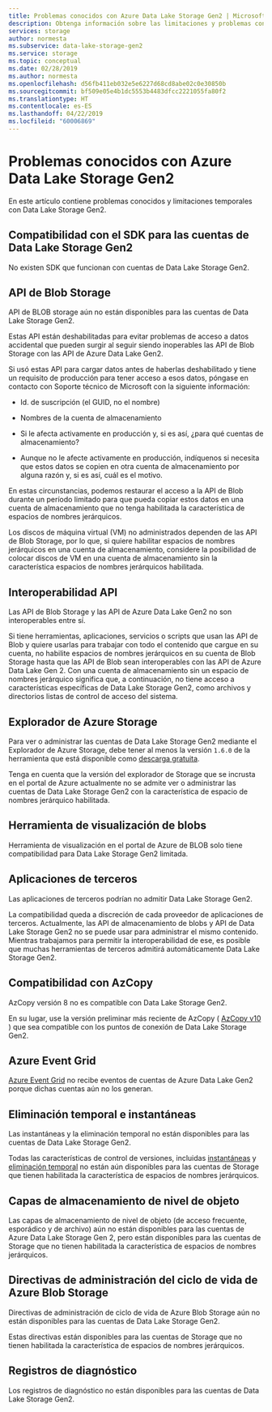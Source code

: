 ```yaml
---
title: Problemas conocidos con Azure Data Lake Storage Gen2 | Microsoft Docs
description: Obtenga información sobre las limitaciones y problemas conocidos con Azure Data Lake Storage Gen2
services: storage
author: normesta
ms.subservice: data-lake-storage-gen2
ms.service: storage
ms.topic: conceptual
ms.date: 02/28/2019
ms.author: normesta
ms.openlocfilehash: d56fb411eb032e5e6227d68cd8abe02c0e30850b
ms.sourcegitcommit: bf509e05e4b1dc5553b4483dfcc2221055fa80f2
ms.translationtype: HT
ms.contentlocale: es-ES
ms.lasthandoff: 04/22/2019
ms.locfileid: "60006869"
---
```

# <a name="known-issues-with-azure-data-lake-storage-gen2"></a>Problemas conocidos con Azure Data Lake Storage Gen2

En este artículo contiene problemas conocidos y limitaciones temporales con Data Lake Storage Gen2.

## <a name="sdk-support-for-data-lake-storage-gen2-accounts"></a>Compatibilidad con el SDK para las cuentas de Data Lake Storage Gen2

No existen SDK que funcionan con cuentas de Data Lake Storage Gen2.

## <a name="blob-storage-apis"></a>API de Blob Storage

API de BLOB storage aún no están disponibles para las cuentas de Data Lake Storage Gen2.

Estas API están deshabilitadas para evitar problemas de acceso a datos accidental que pueden surgir al seguir siendo inoperables las API de Blob Storage con las API de Azure Data Lake Gen2.

Si usó estas API para cargar datos antes de haberlas deshabilitado y tiene un requisito de producción para tener acceso a esos datos, póngase en contacto con Soporte técnico de Microsoft con la siguiente información:

* Id. de suscripción (el GUID, no el nombre)

* Nombres de la cuenta de almacenamiento

* Si le afecta activamente en producción y, si es así, ¿para qué cuentas de almacenamiento?

* Aunque no le afecte activamente en producción, indíquenos si necesita que estos datos se copien en otra cuenta de almacenamiento por alguna razón y, si es así, cuál es el motivo.

En estas circunstancias, podemos restaurar el acceso a la API de Blob durante un período limitado para que pueda copiar estos datos en una cuenta de almacenamiento que no tenga habilitada la característica de espacios de nombres jerárquicos.

Los discos de máquina virtual (VM) no administrados dependen de las API de Blob Storage, por lo que, si quiere habilitar espacios de nombres jerárquicos en una cuenta de almacenamiento, considere la posibilidad de colocar discos de VM en una cuenta de almacenamiento sin la característica espacios de nombres jerárquicos habilitada.

## <a name="api-interoperability"></a>Interoperabilidad API

Las API de Blob Storage y las API de Azure Data Lake Gen2 no son interoperables entre sí.

Si tiene herramientas, aplicaciones, servicios o scripts que usan las API de Blob y quiere usarlas para trabajar con todo el contenido que cargue en su cuenta, no habilite espacios de nombres jerárquicos en su cuenta de Blob Storage hasta que las API de Blob sean interoperables con las API de Azure Data Lake Gen 2. Con una cuenta de almacenamiento sin un espacio de nombres jerárquico significa que, a continuación, no tiene acceso a características específicas de Data Lake Storage Gen2, como archivos y directorios listas de control de acceso del sistema.

## <a name="azure-storage-explorer"></a>Explorador de Azure Storage

Para ver o administrar las cuentas de Data Lake Storage Gen2 mediante el Explorador de Azure Storage, debe tener al menos la versión `1.6.0` de la herramienta que está disponible como [descarga gratuita](https://azure.microsoft.com/features/storage-explorer/).

Tenga en cuenta que la versión del explorador de Storage que se incrusta en el portal de Azure actualmente no se admite ver o administrar las cuentas de Data Lake Storage Gen2 con la característica de espacio de nombres jerárquico habilitada.

## <a name="blob-viewing-tool"></a>Herramienta de visualización de blobs

Herramienta de visualización en el portal de Azure de BLOB solo tiene compatibilidad para Data Lake Storage Gen2 limitada.

## <a name="third-party-applications"></a>Aplicaciones de terceros

Las aplicaciones de terceros podrían no admitir Data Lake Storage Gen2.

La compatibilidad queda a discreción de cada proveedor de aplicaciones de terceros. Actualmente, las API de almacenamiento de blobs y API de Data Lake Storage Gen2 no se puede usar para administrar el mismo contenido. Mientras trabajamos para permitir la interoperabilidad de ese, es posible que muchas herramientas de terceros admitirá automáticamente Data Lake Storage Gen2.

## <a name="azcopy-support"></a>Compatibilidad con AzCopy

AzCopy versión 8 no es compatible con Data Lake Storage Gen2.

En su lugar, use la versión preliminar más reciente de AzCopy ( [AzCopy v10](https://docs.microsoft.com/azure/storage/common/storage-use-azcopy-v10?toc=%2fazure%2fstorage%2ftables%2ftoc.json) ) que sea compatible con los puntos de conexión de Data Lake Storage Gen2.

## <a name="azure-event-grid"></a>Azure Event Grid

[Azure Event Grid](https://azure.microsoft.com/services/event-grid/) no recibe eventos de cuentas de Azure Data Lake Gen2 porque dichas cuentas aún no los generan.  

## <a name="soft-delete-and-snapshots"></a>Eliminación temporal e instantáneas

Las instantáneas y la eliminación temporal no están disponibles para las cuentas de Data Lake Storage Gen2.

Todas las características de control de versiones, incluidas [instantáneas](https://docs.microsoft.com/rest/api/storageservices/creating-a-snapshot-of-a-blob) y [eliminación temporal](https://docs.microsoft.com/azure/storage/blobs/storage-blob-soft-delete) no están aún disponibles para las cuentas de Storage que tienen habilitada la característica de espacios de nombres jerárquicos.

## <a name="object-level-storage-tiers"></a>Capas de almacenamiento de nivel de objeto

Las capas de almacenamiento de nivel de objeto (de acceso frecuente, esporádico y de archivo) aún no están disponibles para las cuentas de Azure Data Lake Storage Gen 2, pero están disponibles para las cuentas de Storage que no tienen habilitada la característica de espacios de nombres jerárquicos.

## <a name="azure-blob-storage-lifecycle-management-policies"></a>Directivas de administración del ciclo de vida de Azure Blob Storage

Directivas de administración de ciclo de vida de Azure Blob Storage aún no están disponibles para las cuentas de Data Lake Storage Gen2.

Estas directivas están disponibles para las cuentas de Storage que no tienen habilitada la característica de espacios de nombres jerárquicos.

## <a name="diagnostic-logs"></a>Registros de diagnóstico

Los registros de diagnóstico no están disponibles para las cuentas de Data Lake Storage Gen2.
